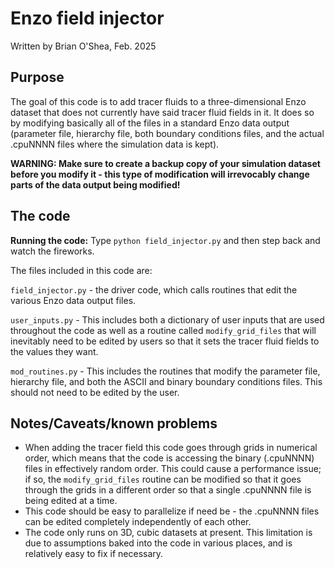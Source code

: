 # Enzo field injector

Written by Brian O'Shea, Feb. 2025

## Purpose 

The goal of this code is to add tracer fluids to a three-dimensional Enzo dataset that does not currently have said tracer fluid fields in it. It does so by modifying basically all of the files in a standard Enzo data output (parameter file, hierarchy file, both boundary conditions files, and the actual .cpuNNNN files where the simulation data is kept).

**WARNING: Make sure to create a backup copy of your simulation dataset before you modify it - this type of modification will irrevocably change parts of the data output being modified!**


## The code 

**Running the code:** Type `python field_injector.py` and then step back and watch the fireworks.

The files included in this code are:

`field_injector.py` - the driver code, which calls routines that edit the various Enzo data output files.

`user_inputs.py` - This includes both a dictionary of user inputs that are used throughout the code as well as a routine called `modify_grid_files` that will inevitably need to be edited by users so that it sets the tracer fluid fields to the values they want.

`mod_routines.py` - This includes the routines that modify the parameter file, hierarchy file, and both the ASCII and binary boundary conditions files.  This should not need to be edited by the user.


## Notes/Caveats/known problems

* When adding the tracer field this code goes through grids in numerical order, which means that the code is accessing the binary (.cpuNNNN) files in effectively random order.  This could cause a performance issue; if so, the `modify_grid_files` routine can be modified so that it goes through the grids in a different order so that a single .cpuNNNN file is being edited at a time.
* This code should be easy to parallelize if need be - the .cpuNNNN files can be edited completely independently of each other.
* The code only runs on 3D, cubic datasets at present. This limitation is due to assumptions baked into the code in various places, and is relatively easy to fix if necessary.
